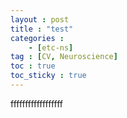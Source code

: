 ```yaml
---
layout : post
title : "test"
categories : 
    - [etc-ns]
tag : [CV, Neuroscience]
toc : true
toc_sticky : true
---
```


ffffffffffffffffff